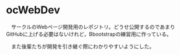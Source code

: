 # ocWebDev
　サークルのWebページ開発用のレポジトリ。どうせ公開するのであまりGitHubに上げる必要はないけれど，Bbootstrapの練習用に作っている。
　

　また後輩たちが開発を引き継ぐ際にわかりやすいようにした。
